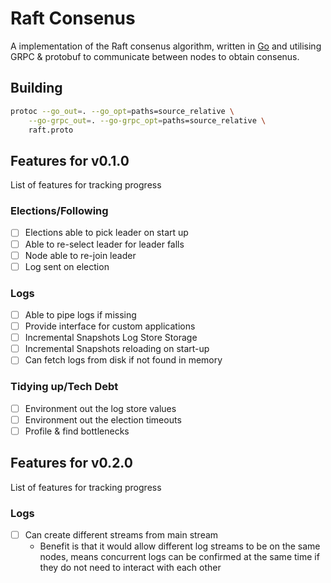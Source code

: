 # Raft Consenus
A implementation of the Raft consenus algorithm, written in [Go](https://go.dev/) and utilising GRPC & protobuf to communicate between nodes to obtain consenus. 

## Building

```bash
protoc --go_out=. --go_opt=paths=source_relative \
    --go-grpc_out=. --go-grpc_opt=paths=source_relative \
    raft.proto
```

## Features for v0.1.0
List of features for tracking progress
### Elections/Following
- [ ] Elections able to pick leader on start up
- [ ] Able to re-select leader for leader falls
- [ ] Node able to re-join leader
- [ ] Log sent on election

### Logs
- [ ] Able to pipe logs if missing
- [ ] Provide interface for custom applications
- [ ] Incremental Snapshots Log Store Storage
- [ ] Incremental Snapshots reloading on start-up
- [ ] Can fetch logs from disk if not found in memory

### Tidying up/Tech Debt
- [ ] Environment out the log store values
- [ ] Environment out the election timeouts
- [ ] Profile & find bottlenecks

## Features for v0.2.0
List of features for tracking progress

### Logs
- [ ] Can create different streams from main stream
    - Benefit is that it would allow different log streams to be on the same nodes, means concurrent logs can be confirmed at the same time if they do not need to interact with each other
